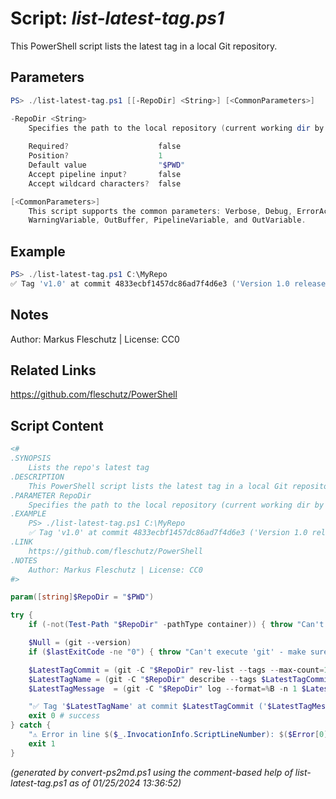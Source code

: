 Script: *list-latest-tag.ps1*
========================

This PowerShell script lists the latest tag in a local Git repository.

Parameters
----------
```powershell
PS> ./list-latest-tag.ps1 [[-RepoDir] <String>] [<CommonParameters>]

-RepoDir <String>
    Specifies the path to the local repository (current working dir by default)
    
    Required?                    false
    Position?                    1
    Default value                "$PWD"
    Accept pipeline input?       false
    Accept wildcard characters?  false

[<CommonParameters>]
    This script supports the common parameters: Verbose, Debug, ErrorAction, ErrorVariable, WarningAction, 
    WarningVariable, OutBuffer, PipelineVariable, and OutVariable.
```

Example
-------
```powershell
PS> ./list-latest-tag.ps1 C:\MyRepo
✅ Tag 'v1.0' at commit 4833ecbf1457dc86ad7f4d6e3 ('Version 1.0 released')

```

Notes
-----
Author: Markus Fleschutz | License: CC0

Related Links
-------------
https://github.com/fleschutz/PowerShell

Script Content
--------------
```powershell
<#
.SYNOPSIS
	Lists the repo's latest tag
.DESCRIPTION
	This PowerShell script lists the latest tag in a local Git repository.
.PARAMETER RepoDir
	Specifies the path to the local repository (current working dir by default)
.EXAMPLE
	PS> ./list-latest-tag.ps1 C:\MyRepo
	✅ Tag 'v1.0' at commit 4833ecbf1457dc86ad7f4d6e3 ('Version 1.0 released')
.LINK
	https://github.com/fleschutz/PowerShell
.NOTES
	Author: Markus Fleschutz | License: CC0
#>

param([string]$RepoDir = "$PWD")

try {
	if (-not(Test-Path "$RepoDir" -pathType container)) { throw "Can't access directory: $RepoDir" }

	$Null = (git --version)
	if ($lastExitCode -ne "0") { throw "Can't execute 'git' - make sure Git is installed and available" }

	$LatestTagCommit = (git -C "$RepoDir" rev-list --tags --max-count=1)
	$LatestTagName = (git -C "$RepoDir" describe --tags $LatestTagCommit)
	$LatestTagMessage  = (git -C "$RepoDir" log --format=%B -n 1 $LatestTagCommit)

	"✅ Tag '$LatestTagName' at commit $LatestTagCommit ('$LatestTagMessage')"
	exit 0 # success
} catch {
	"⚠️ Error in line $($_.InvocationInfo.ScriptLineNumber): $($Error[0])"
	exit 1
}
```

*(generated by convert-ps2md.ps1 using the comment-based help of list-latest-tag.ps1 as of 01/25/2024 13:36:52)*
